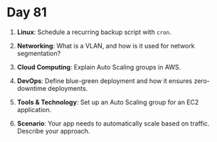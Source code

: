 # Day 81


1. **Linux**: Schedule a recurring backup script with `cron`.

2. **Networking**: What is a VLAN, and how is it used for network segmentation?

3. **Cloud Computing**: Explain Auto Scaling groups in AWS.

4. **DevOps**: Define blue-green deployment and how it ensures zero-downtime deployments.

5. **Tools & Technology**: Set up an Auto Scaling group for an EC2 application.

6. **Scenario**: Your app needs to automatically scale based on traffic. Describe your approach.


